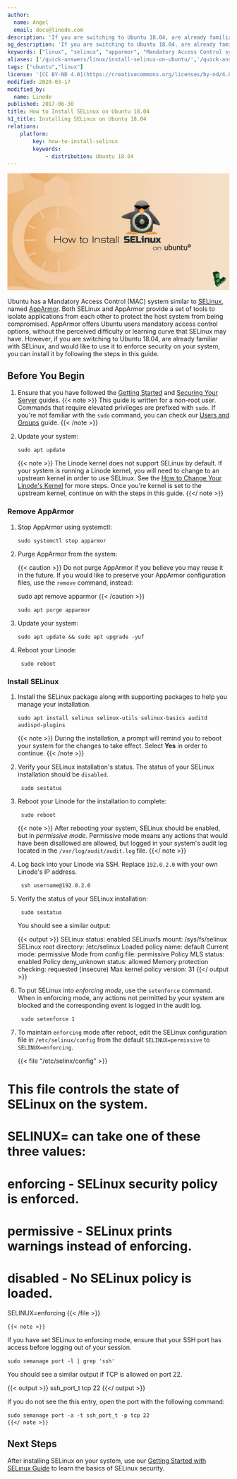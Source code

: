```yaml
---
author:
  name: Angel
  email: docs@linode.com
description: 'If you are switching to Ubuntu 18.04, are already familiar with SELinux, and would like to use it to enforce security on your system, you can install it by following the steps in this guide.'
og_description: 'If you are switching to Ubuntu 18.04, are already familiar with SELinux, and would like to use it to enforce security on your system, you can install it by following the steps in this guide.'
keywords: ["linux", "selinux", "apparmor", "Mandatory Access Control system"]
aliases: ['/quick-answers/linux/install-selinux-on-ubuntu/','/quick-answers/linux/how-to-install-selinux-on-ubuntu-18-04/']
tags: ["ubuntu","linux"]
license: '[CC BY-ND 4.0](https://creativecommons.org/licenses/by-nd/4.0)'
modified: 2020-03-17
modified_by:
  name: Linode
published: 2017-06-30
title: How to Install SELinux on Ubuntu 18.04
h1_title: Installing SELinux on Ubuntu 18.04
relations:
    platform:
        key: how-to-install-selinux
        keywords:
            - distribution: Ubuntu 18.04
---
```


![How to Install SELinux on Ubuntu](selinux-ubuntu-title.jpg "How to Install SELinux on Ubuntu title graphic")

Ubuntu has a Mandatory Access Control (MAC) system similar to [SELinux](https://en.wikipedia.org/wiki/Security-Enhanced_Linux), named [AppArmor](https://wiki.ubuntu.com/AppArmor). Both SELinux and AppArmor provide a set of tools to isolate applications from each other to protect the host system from being compromised. AppArmor offers Ubuntu users mandatory access control options, without the perceived difficulty or learning curve that SELinux may have. However, if you are switching to Ubuntu 18.04, are already familiar with SELinux, and would like to use it to enforce security on your system, you can install it by following the steps in this guide.

## Before You Begin

1.  Ensure that you have followed the [Getting Started](/docs/getting-started) and [Securing Your Server](/docs/security/securing-your-server) guides.
    {{< note >}}
This guide is written for a non-root user. Commands that require elevated privileges are prefixed with `sudo`. If you're not familiar with the `sudo` command, you can check our [Users and Groups](/docs/tools-reference/linux-users-and-groups) guide.
    {{< /note >}}

1.  Update your system:

        sudo apt update

    {{< note >}}
The Linode kernel does not support SELinux by default. If your system is running a Linode kernel, you will need to change to an upstream kernel in order to use SELinux. See the [How to Change Your Linode's Kernel](/docs/platform/how-to-change-your-linodes-kernel/) for more steps. Once you're kernel is set to the upstream kernel, continue on with the steps in this guide.
    {{</ note >}}

### Remove AppArmor

1.  Stop AppArmor using systemctl:

        sudo systemctl stop apparmor

1.  Purge AppArmor from the system:

    {{< caution >}}
Do not purge AppArmor if you believe you may reuse it in the future.  If you would like to preserve your AppArmor configuration files, use the `remove` command, instead:

      sudo apt remove apparmor
    {{< /caution >}}

        sudo apt purge apparmor

1.  Update your system:

        sudo apt update && sudo apt upgrade -yuf

1. Reboot your Linode:

        sudo reboot

### Install SELinux

1.  Install the SELinux package along with supporting packages to help you manage your installation.

        sudo apt install selinux selinux-utils selinux-basics auditd audispd-plugins

    {{< note >}}
During the installation, a prompt will remind you to reboot your system for the changes to take effect. Select **Yes** in order to continue.
{{< /note >}}

1. Verify your SELinux installation's status. The status of your SELinux installation should be `disabled`.

        sudo sestatus

1. Reboot your Linode for the installation to complete:

        sudo reboot

    {{< note >}}
After rebooting your system, SELinux should be enabled, but in *permissive mode*. Permissive mode means any actions that would have been disallowed are allowed, but logged in your system's audit log located in the `/var/log/audit/audit.log` file.
   {{</ note >}}

1. Log back into your Linode via SSH. Replace `192.0.2.0` with your own Linode's IP address.

        ssh username@192.0.2.0

1. Verify the status of your SELinux installation:

        sudo sestatus

    You should see a similar output:

    {{< output >}}
SELinux status:                 enabled
SELinuxfs mount:                /sys/fs/selinux
SELinux root directory:         /etc/selinux
Loaded policy name:             default
Current mode:                   permissive
Mode from config file:          permissive
Policy MLS status:              enabled
Policy deny_unknown status:     allowed
Memory protection checking:     requested (insecure)
Max kernel policy version:      31
    {{</ output >}}

1. To put SELinux into *enforcing mode*, use the `setenforce` command. When in enforcing mode, any actions not permitted by your system are blocked and the corresponding event is logged in the audit log.

        sudo setenforce 1

1.  To maintain `enforcing` mode after reboot, edit the SELinux configuration file in `/etc/selinux/config` from the default `SELINUX=permissive` to `SELINUX=enforcing`.

    {{< file "/etc/selinx/config" >}}
# This file controls the state of SELinux on the system.
# SELINUX= can take one of these three values:
# enforcing - SELinux security policy is enforced.
# permissive - SELinux prints warnings instead of enforcing.
# disabled - No SELinux policy is loaded.
SELINUX=enforcing
    {{< /file >}}

    {{< note >}}
If you have set SELinux to enforcing mode, ensure that your SSH port has access before logging out of your session.

    sudo semanage port -l | grep 'ssh'

You should see a similar output if TCP is allowed on port 22.

{{< output >}}
ssh_port_t                     tcp      22
{{</ output >}}

If you do not see the this entry, open the port with the following command:

    sudo semanage port -a -t ssh_port_t -p tcp 22
    {{</ note >}}

## Next Steps
After installing SELinux on your system, use our [Getting Started with SELinux Guide](/docs/security/getting-started-with-selinux/) to learn the basics of SELinux security.
